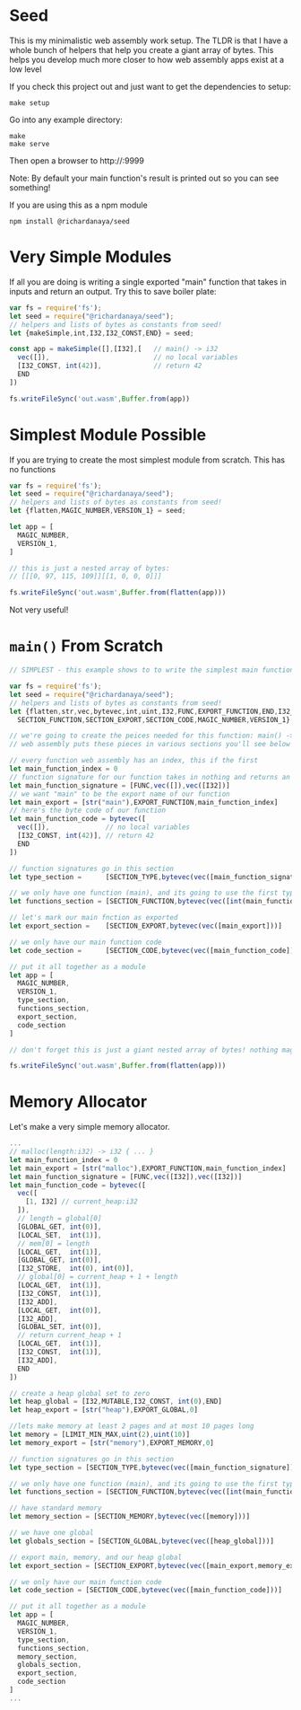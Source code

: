# Seed
This is my minimalistic web assembly work setup. The TLDR is that I have a whole bunch of helpers that help you create a giant array of bytes. This helps you develop much more closer to how web assembly apps exist at a low level

If you check this project out and just want to get the dependencies to setup:

```
make setup
```

Go into any example directory:

```terminal
make
make serve
```
Then open a browser to http://<localhost>:9999

Note:
By default your main function's result is printed out so you can see something!

If you are using this as a npm module

```
npm install @richardanaya/seed
```

# Very Simple Modules
If all you are doing is writing a single exported "main" function that takes in inputs and return an output. Try this to save boiler plate:

```javascript
var fs = require('fs');
let seed = require("@richardanaya/seed");
// helpers and lists of bytes as constants from seed!
let {makeSimple,int,I32,I32_CONST,END} = seed;

const app = makeSimple([],[I32],[   // main() -> i32
  vec([]),                          // no local variables
  [I32_CONST, int(42)],             // return 42
  END
])

fs.writeFileSync('out.wasm',Buffer.from(app))
```
# Simplest Module Possible
If you are trying to create the most simplest module from scratch. This has no functions

```javascript
var fs = require('fs');
let seed = require("@richardanaya/seed");
// helpers and lists of bytes as constants from seed!
let {flatten,MAGIC_NUMBER,VERSION_1} = seed;

let app = [
  MAGIC_NUMBER,
  VERSION_1,
]

// this is just a nested array of bytes:
// [[[0, 97, 115, 109]][[1, 0, 0, 0]]]

fs.writeFileSync('out.wasm',Buffer.from(flatten(app)))
```
Not very useful!

# `main()` From Scratch

```javascript
// SIMPLEST - this example shows to to write the simplest main function that returns 42

var fs = require('fs');
let seed = require("@richardanaya/seed");
// helpers and lists of bytes as constants from seed!
let {flatten,str,vec,bytevec,int,uint,I32,FUNC,EXPORT_FUNCTION,END,I32_CONST,SECTION_TYPE,
  SECTION_FUNCTION,SECTION_EXPORT,SECTION_CODE,MAGIC_NUMBER,VERSION_1} = seed;

// we're going to create the peices needed for this function: main() -> i32 { return 42 }
// web assembly puts these pieces in various sections you'll see below

// every function web assembly has an index, this if the first
let main_function_index = 0
// function signature for our function takes in nothing and returns an int32
let main_function_signature = [FUNC,vec([]),vec([I32])]
// we want "main" to be the export name of our function
let main_export = [str("main"),EXPORT_FUNCTION,main_function_index]
// here's the byte code of our function
let main_function_code = bytevec([
  vec([]),              // no local variables
  [I32_CONST, int(42)], // return 42
  END
])

// function signatures go in this section
let type_section =      [SECTION_TYPE,bytevec(vec([main_function_signature]))];

// we only have one function (main), and its going to use the first type
let functions_section = [SECTION_FUNCTION,bytevec(vec([int(main_function_index)]))];

// let's mark our main fnction as exported
let export_section =    [SECTION_EXPORT,bytevec(vec([main_export]))]

// we only have our main function code
let code_section =      [SECTION_CODE,bytevec(vec([main_function_code]))]

// put it all together as a module
let app = [
  MAGIC_NUMBER,
  VERSION_1,
  type_section,
  functions_section,
  export_section,
  code_section
]

// don't forget this is just a giant nested array of bytes! nothing magic

fs.writeFileSync('out.wasm',Buffer.from(flatten(app)))
```

# Memory Allocator

Let's make a very simple memory allocator.

```javascript
...
// malloc(length:i32) -> i32 { ... }
let main_function_index = 0
let main_export = [str("malloc"),EXPORT_FUNCTION,main_function_index]
let main_function_signature = [FUNC,vec([I32]),vec([I32])]
let main_function_code = bytevec([
  vec([
    [1, I32] // current_heap:i32
  ]),
  // length = global[0]
  [GLOBAL_GET, int(0)],
  [LOCAL_SET,  int(1)],
  // mem[0] = length
  [LOCAL_GET,  int(1)],
  [GLOBAL_GET, int(0)],
  [I32_STORE,  int(0), int(0)],
  // global[0] = current_heap + 1 + length
  [LOCAL_GET,  int(1)],
  [I32_CONST,  int(1)],
  [I32_ADD],
  [LOCAL_GET,  int(0)],
  [I32_ADD],
  [GLOBAL_SET, int(0)],
  // return current_heap + 1
  [LOCAL_GET,  int(1)],
  [I32_CONST,  int(1)],
  [I32_ADD],
  END
])

// create a heap global set to zero
let heap_global = [I32,MUTABLE,I32_CONST, int(0),END]
let heap_export = [str("heap"),EXPORT_GLOBAL,0]

//lets make memory at least 2 pages and at most 10 pages long
let memory = [LIMIT_MIN_MAX,uint(2),uint(10)]
let memory_export = [str("memory"),EXPORT_MEMORY,0]

// function signatures go in this section
let type_section = [SECTION_TYPE,bytevec(vec([main_function_signature]))];

// we only have one function (main), and its going to use the first type
let functions_section = [SECTION_FUNCTION,bytevec(vec([int(main_function_index)]))];

// have standard memory
let memory_section = [SECTION_MEMORY,bytevec(vec([memory]))]

// we have one global
let globals_section = [SECTION_GLOBAL,bytevec(vec([heap_global]))]

// export main, memory, and our heap global
let export_section = [SECTION_EXPORT,bytevec(vec([main_export,memory_export,heap_export]))]

// we only have our main function code
let code_section = [SECTION_CODE,bytevec(vec([main_function_code]))]

// put it all together as a module
let app = [
  MAGIC_NUMBER,
  VERSION_1,
  type_section,
  functions_section,
  memory_section,
  globals_section,
  export_section,
  code_section
]
...
```
